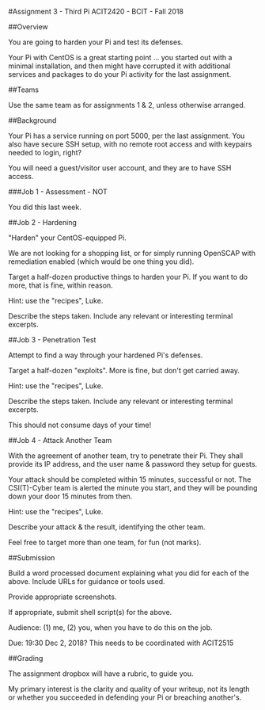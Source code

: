 #Assignment 3 - Third Pi
ACIT2420 - BCIT - Fall 2018


##Overview

You are going to harden your Pi and test its defenses.

Your Pi with CentOS is a great starting point ... you started out
with a minimal installation, and then might have corrupted it with additional
services and packages to do your Pi activity for the last
assignment.

##Teams

Use the same team as for assignments 1 & 2, unless otherwise arranged.

##Background

Your Pi has a service running on port 5000, per the last assignment.
You also have secure SSH setup, with no remote root access
and with keypairs needed to login, right?

You will need a guest/visitor user account, and they are to have SSH access.


###Job 1 - Assessment - NOT

You did this last week.

##Job 2 - Hardening

"Harden" your CentOS-equipped Pi.

We are not looking for a shopping list, or for simply running
OpenSCAP with remediation enabled (which would be one thing you did).

Target a half-dozen productive things to harden your Pi.
If you want to do more, that is fine, within reason.

Hint: use the "recipes", Luke.

Describe the steps taken. Include any relevant or interesting terminal excerpts.

##Job 3 - Penetration Test

Attempt to find a way through your hardened Pi's defenses. 

Target a half-dozen "exploits". More is fine, but don't get carried away.

Hint: use the "recipes", Luke.

Describe the steps taken. Include any relevant or interesting terminal excerpts.

This should not consume days of your time!

##Job 4 - Attack Another Team

With the agreement of another team, try to penetrate their Pi.
They shall provide its IP address, and the user name & password
they setup for guests.

Your attack should be completed within 15 minutes, successful or not.
The CSI(T)-Cyber team is alerted the minute you start, and they will
be pounding down your door 15 minutes from then.

Hint: use the "recipes", Luke.

Describe your attack & the result, identifying the other team.

Feel free to target more than one team, for fun (not marks).

##Submission

Build a word processed document explaining what you did
for each of the above. Include URLs for guidance or tools used.

Provide appropriate screenshots.

If appropriate, submit shell script(s) for the above.

Audience: (1) me, (2) you, when you have to do this on the job.

Due: 19:30 Dec 2, 2018? This needs to be coordinated with ACIT2515

##Grading

The assignment dropbox will have a rubric, to guide you.

My primary interest is the clarity and quality of your writeup, not its
length or whether you succeeded in defending your Pi or breaching another's.
